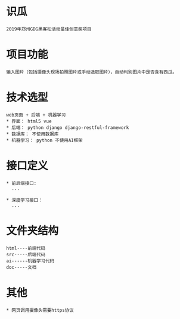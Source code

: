 # 识瓜
    2019年郑州GDG黑客松活动最佳创意奖项目

# 项目功能
    输入图片（包括摄像头现场拍照图片或手动选取图片），自动判别图片中是否含有西瓜。
    
# 技术选型
    web页面 + 后端 + 机器学习
    * 界面： html5 vue
    * 后端： python django django-restful-framework
    * 数据库： 不使用数据库
    * 机器学习： python 不使用AI框架
      
# 接口定义
    * 前后端接口: 
      ...
      
    * 深度学习接口：
      ...
    
# 文件夹结构
    html----前端代码
    src-----后端代码
    ai------机器学习代码
    doc-----文档

# 其他
    * 网页调用摄像头需要https协议
